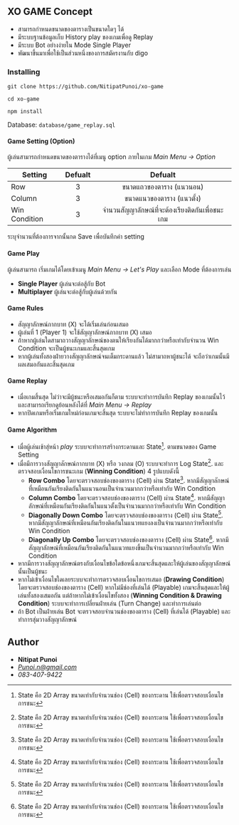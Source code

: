 ## XO GAME Concept
- สามารถกำหนดขนาดของตารางเป็นขนาดใดๆ ได้
- มีระบบฐานข้อมูลเก็บ History play ของเกมเพื่อดู Replay
- มีระบบ Bot อย่างง่ายใน Mode Single Player
- พัฒนาขึ้นมาเพื่อใช้เป็นส่วนหนึ่งของการสมัครงานกับ digo

### Installing
```
git clone https://github.com/NitipatPunoi/xo-game
```
```
cd xo-game
```
```
npm install
```

Database: `` database/game_replay.sql ``

#### Game Setting (Option)
ผู้เล่นสามารถกำหนดขนาดของตารางได้ที่เมนู option ภายในเกม *Main Menu -> Option* 

| Setting       | Defualt | Defualt |
| ------------- |:-------:|:-------:|
| Row           |    3    | ขนาดแถวของตาราง (แนวนอน) |
| Column        |    3    | ขนาดแนวของตาราง (แนวตั้ง) |
| Win Condition |    3    | จำนวนสัญญาลักษณ์ที่จะต้องเรียงติดกันเพื่อชนะเกม |

ระบุจำนวนที่ต้องการจากนั้นกด Save เพื่อบันทึกค่า setting

#### Game Play 
ผู้เล่นสามารถ เริ่มเกมได้โดยเข้าเมนู *Main Menu -> Let's Play* และเลือก Mode ที่ต้องการเล่น
- **Single Player** ผู้เล่นจะต่อสู้กับ Bot
- **Multiplayer** ผู้เล่นจะต่อสู้กับผู้เล่นด้วยกัน

#### Game Rules
- สัญญาลักษณ์กากบาท (X) จะได้เริ่มเล่นก่อนเสมอ
- ผู้เล่นที่ 1 (Player 1) จะใช้สัญญาลักษณ์กากบาท (X) เสมอ
- ถ้าหากผู้เล่นใดสามาถวางสัญญาลักษณ์ของตนให้เรียงกันได้มากกว่าหรือเท่ากับจำนวน Win Condition จะเป็นผู้ชนะเกมและสิ้นสุดเกม
- หากผู้เล่นทั้งสองฝ่ายวางสัญญาลักษณ์จนเต็มกระดานแล้ว ไม่สามาถหาผู้ชนะได้ จะถือว่าเกมนั้นมีผลเสมอกันและสิ้นสุดเกม

#### Game Replay
- เมื่อเกมสิ้นสุด ไม่ว่าจะมีผู้ชนะหรือเสมอกันก็ตาม ระบบจะทำการบันทึก Replay ของเกมนั้นไว้ และสามารถเรียกดูย้อนหลังได้ที่ *Main Menu -> Replay*
- หากปิดเกมหรือเริ่มเกมใหม่ก่อนเกมจะสิ้นสุด ระบบจะไม่ทำการบันทึก Replay ของเกมนั้น

#### Game Algorithm 
- เมื่อผู้เล่นเข้าสุ่หน้า *play* ระบบจะทำการสร้างกระดานและ State[^1]. ตามขนาดของ Game Setting
- เมื่อมีการวางสัญญาลักษณ์กากบาท (X) หรือ วงกลม (O) ระบบจะทำการ Log State[^1]. และ
  ตรวจสอบเงื่อนไขการชนะเกม (**Winning Condition**) 4 รูปแบบดังนี้
  - **Row Combo** โดยจะตรวจสอบช่องของตาราง (Cell) ผ่าน State[^1]. หากมีสัญญาลักษณ์ที่เหมือนกันเรียงติดกันในแนวนอนเป็นจำนวนมากกว่าหรือเท่ากับ Win Condition 
  - **Column Combo** โดยจะตรวจสอบช่องของตาราง (Cell) ผ่าน State[^1]. หากมีสัญญาลักษณ์ที่เหมือนกันเรียงติดกันในแนวตั้งเป็นจำนวนมากกว่าหรือเท่ากับ Win Condition 
  - **Diagonally Down Combo** โดยจะตรวจสอบช่องของตาราง (Cell) ผ่าน State[^1]. หากมีสัญญาลักษณ์ที่เหมือนกันเรียงติดกันในแนวทแยงลงเป็นจำนวนมากกว่าหรือเท่ากับ Win Condition 
  - **Diagonally Up Combo** โดยจะตรวจสอบช่องของตาราง (Cell) ผ่าน State[^1]. หากมีสัญญาลักษณ์ที่เหมือนกันเรียงติดกันในแนวทแยงขึ้นเป็นจำนวนมากกว่าหรือเท่ากับ Win Condition 
- หากมีการวางสัญญาลักษณ์ตรงกับเงื่อนไขข้อใดข้อหนึ่งเกมจะสิ้นสุดและให้ผู้เล่นของสัญญาลักษณ์นั้นเป็นผู้ชนะ
- หากไม่เข้าเงื่อนไขใดเลยระบบจะทำการตรวจสอบเงื่อนไขการเสมอ (**Drawing Condition**) โดยจะตรวจสอบช่องของตาราง (Cell) หากไม่มีช่องที่เล่นได้ (Playable)
  เกมจะสิ้นสุดและให้ผู้เล่นทั้งสองเสมอกัน แต่ถ้าหากไม่เข้าเงื่อนไขทั้งสอง (**Winning Condition & Drawing Condition**) ระบบจะทำการเปลี่ยนฝ่ายเล่น (Turn Change) และทำการเล่นต่อ 
- ถ้า Bot เป็นฝ่ายเล่น Bot จะตรวจสอบจำนวนช่องของตาราง (Cell) ที่เล่นได้ (Playable) และทำการสุ่มวางสัญญาลักษณ์


## Author
- **Nitipat Punoi** 
- *Punoi.n@gmail.com* 
- *083-407-9422* 

[^1]: State คือ 2D Array ขนาดเท่ากับจำนวนช่อง (Cell) ของกระดาน ใช้เพื่อตรวจสอบเงื่อนไขการชนะ
